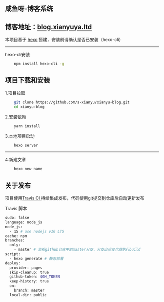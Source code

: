 ## 咸鱼呀-博客系统
博客地址：[blog.xianyuya.ltd](https://blog.xianyuya.ltd/)
----
本项目基于 [hexo](https://hexo.io/zh-cn/index.html) 搭建，安装前请确认是否已安装（hexo-cli）

----
hexo-cli安装
```bash
    npm install hexo-cli -g
```

项目下载和安装
----

1.项目拉取
```bash
    git clone https://github.com/s-xianyu/xianyu-blog.git
    cd xianyu-blog
```
2.安装依赖
```bash
    yarn install
```
3.本地项目启动
```bash
    hexo server
```
----
4.新建文章 

```bash
    hexo new name
```
## 关于发布
项目使用[Travis CI ](https://travis-ci.com/) 持续集成发布，代码使用git提交到仓库后自动更新发布

Travis 脚本
```bash
sudo: false
language: node_js
node_js:
  - 15 # use nodejs v10 LTS
cache: npm
branches:
  only:
    - master # 监视github仓库中的master分支，分支出现变化就执行build
script:
  - hexo generate # 静态部署
deploy:
  provider: pages
  skip-cleanup: true
  github-token: $GH_TOKEN
  keep-history: true
  on:
    branch: master
  local-dir: public

```

